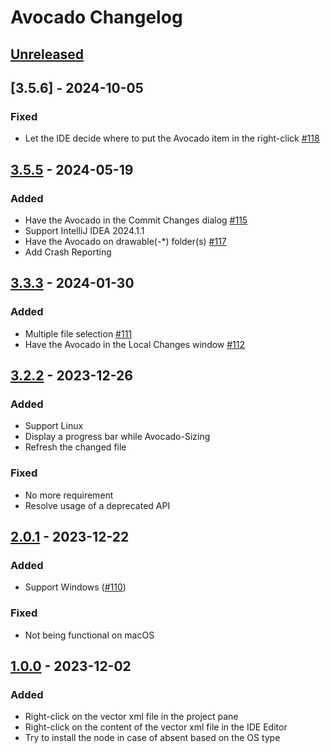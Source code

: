 <!-- Keep a Changelog guide -> https://keepachangelog.com -->

# Avocado Changelog

## [Unreleased]

## [3.5.6] - 2024-10-05

### Fixed

- Let the IDE decide where to put the Avocado item in the right-click [#118](https://github.com/Drjacky/Avocado/issues/118)

## [3.5.5] - 2024-05-19

### Added

- Have the Avocado in the Commit Changes dialog [#115](https://github.com/Drjacky/Avocado/issues/115)
- Support IntelliJ IDEA 2024.1.1
- Have the Avocado on drawable(-*) folder(s) [#117](https://github.com/Drjacky/Avocado/issues/117)
- Add Crash Reporting

## [3.3.3] - 2024-01-30

### Added

- Multiple file selection [#111](https://github.com/Drjacky/Avocado/issues/111)
- Have the Avocado in the Local Changes window [#112](https://github.com/Drjacky/Avocado/issues/112)

## [3.2.2] - 2023-12-26

### Added

- Support Linux
- Display a progress bar while Avocado-Sizing
- Refresh the changed file

### Fixed

- No more requirement
- Resolve usage of a deprecated API

## [2.0.1] - 2023-12-22

### Added

- Support Windows ([#110](https://github.com/Drjacky/Avocado/issues/110))

### Fixed

- Not being functional on macOS

## [1.0.0] - 2023-12-02

### Added

- Right-click on the vector xml file in the project pane
- Right-click on the content of the vector xml file in the IDE Editor
- Try to install the node in case of absent based on the OS type

[Unreleased]: https://github.com/Drjacky/Avocado/compare/v3.5.5...HEAD
[3.5.5]: https://github.com/Drjacky/Avocado/compare/v3.3.3...v3.5.5
[3.3.3]: https://github.com/Drjacky/Avocado/commits/v3.3.3
[3.2.2]: https://github.com/Drjacky/Avocado/commits/v3.2.2
[2.0.1]: https://github.com/Drjacky/Avocado/commits/v2.0.1
[1.0.0]: https://github.com/Drjacky/Avocado/commits/v1.0.0
